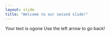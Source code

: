 ```yaml
---
layout: slide
title: "Welcome to our second slide!"
---
```

Your text is ogone
Use the left arrow to go back!

